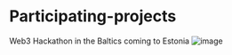 # Participating-projects
Web3 Hackathon in the Baltics coming to Estonia
![image](https://github.com/Oldwarma/Participating-projects/assets/87348353/628facf2-0e1f-4e10-a3d0-9245825db0d0)

